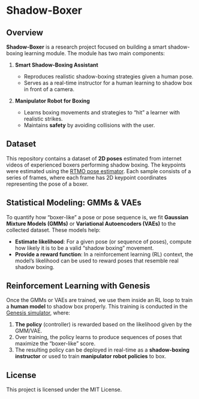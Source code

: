 # Shadow-Boxer

## Overview

**Shadow-Boxer** is a research project focused on building a smart shadow-boxing learning module. The module has two main components:

1. **Smart Shadow-Boxing Assistant**  
   - Reproduces realistic shadow-boxing strategies given a human pose.  
   - Serves as a real-time instructor for a human learning to shadow box in front of a camera.

2. **Manipulator Robot for Boxing**  
   - Learns boxing movements and strategies to “hit” a learner with realistic strikes.  
   - Maintains **safety** by avoiding collisions with the user.

## Dataset

This repository contains a dataset of **2D poses** estimated from internet videos of experienced boxers performing shadow boxing. The keypoints were estimated using the [RTMO pose estimator](https://github.com/open-mmlab/mmpose/tree/main/projects/rtmo). Each sample consists of a series of frames, where each frame has 2D keypoint coordinates representing the pose of a boxer.

## Statistical Modeling: GMMs & VAEs

To quantify how “boxer-like” a pose or pose sequence is, we fit **Gaussian Mixture Models (GMMs)** or **Variational Autoencoders (VAEs)** to the collected dataset. These models help:

- **Estimate likelihood**: For a given pose (or sequence of poses), compute how likely it is to be a valid “shadow boxing” movement.
- **Provide a reward function**: In a reinforcement learning (RL) context, the model’s likelihood can be used to reward poses that resemble real shadow boxing.

## Reinforcement Learning with Genesis

Once the GMMs or VAEs are trained, we use them inside an RL loop to train a **human model** to shadow box properly. This training is conducted in the [Genesis simulator](https://github.com/Genesis-Embodied-AI/Genesis), where:

1. **The policy** (controller) is rewarded based on the likelihood given by the GMM/VAE.
2. Over training, the policy learns to produce sequences of poses that maximize the “boxer-like” score.
3. The resulting policy can be deployed in real-time as a **shadow-boxing instructor** or used to train **manipulator robot policies** to box.

## License

This project is licensed under the MIT License.

